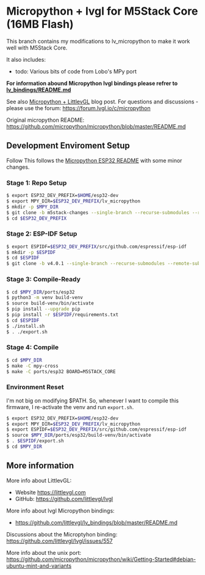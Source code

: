# Micropython + lvgl for M5Stack Core (16MB Flash)

This branch contains my modifications to lv_micropython to make it work well with M5Stack Core.

It also includes:

- todo: Various bits of code from Lobo's MPy port

**For information abound Micropython lvgl bindings please refrer to [lv_bindings/README.md](https://github.com/littlevgl/lv_bindings/blob/master/README.md)**

See also [Micropython + LittlevGL](https://blog.littlevgl.com/2019-02-20/micropython-bindings) blog post.
For questions and discussions - please use the forum: https://forum.lvgl.io/c/micropython

Original micropython README: https://github.com/micropython/micropython/blob/master/README.md

## Development Enviroment Setup

Follow
This follows the [Micropython ESP32 README](https://github.com/micropython/micropython/blob/master/ports/esp32/README.md) with some minor changes.

### Stage 1: Repo Setup

```bash
$ export ESP32_DEV_PREFIX=$HOME/esp32-dev
$ export MPY_DIR=$ESP32_DEV_PREFIX/lv_micropython
$ mkdir -p $MPY_DIR
$ git clone -b m5stack-changes --single-branch --recurse-submodules --remote-submodules https://github.com/brotherdust/lv_micropython $MPY_DIR
$ cd $ESP32_DEV_PREFIX
```

### Stage 2: ESP-IDF Setup

```bash
$ export ESPIDF=$ESP32_DEV_PREFIX/src/github.com/espressif/esp-idf
$ mkdir -p $ESPIDF
$ cd $ESPIDF
$ git clone -b v4.0.1 --single-branch --recurse-submodules --remote-submodules https://github.com/espressif/esp-idf.git $ESPIDF
```

### Stage 3: Compile-Ready

```bash
$ cd $MPY_DIR/ports/esp32
$ python3 -m venv build-venv
$ source build-venv/bin/activate
$ pip install --upgrade pip
$ pip install -r $ESPIDF/requirements.txt
$ cd $ESPIDF
$ ./install.sh
$ . ./export.sh
```

### Stage 4: Compile

```bash
$ cd $MPY_DIR
$ make -C mpy-cross
$ make -C ports/esp32 BOARD=M5STACK_CORE
```

### Environment Reset

I'm not big on modifying $PATH. So, whenever I want to compile this firmware, I re-activate the venv and run `export.sh`.

```bash
$ export ESP32_DEV_PREFIX=$HOME/esp32-dev
$ export MPY_DIR=$ESP32_DEV_PREFIX/lv_micropython
$ export ESPIDF=$ESP32_DEV_PREFIX/src/github.com/espressif/esp-idf
$ source $MPY_DIR/ports/esp32/build-venv/bin/activate
$ . $ESPIDF/export.sh
$ cd $MPY_DIR
```
## More information

More info about LittlevGL: 
- Website https://littlevgl.com
- GitHub: https://github.com/littlevgl/lvgl

More info about lvgl Micropython bindings:
- https://github.com/littlevgl/lv_bindings/blob/master/README.md

Discussions about the Microptyhon binding: https://github.com/littlevgl/lvgl/issues/557

More info about the unix port: https://github.com/micropython/micropython/wiki/Getting-Started#debian-ubuntu-mint-and-variants

